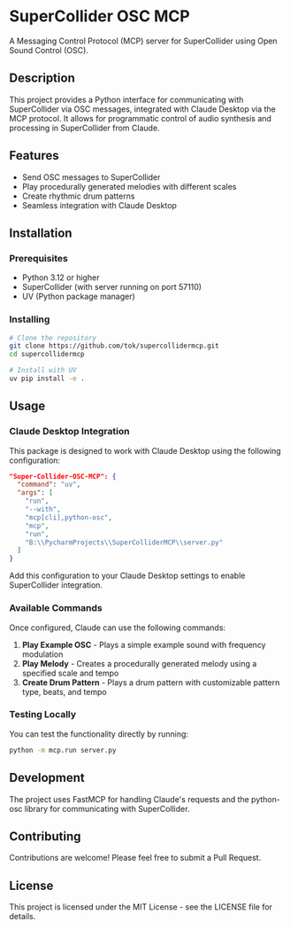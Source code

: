 # SuperCollider OSC MCP

A Messaging Control Protocol (MCP) server for SuperCollider using Open Sound Control (OSC).

## Description

This project provides a Python interface for communicating with SuperCollider via OSC messages, integrated with Claude Desktop via the MCP protocol. It allows for programmatic control of audio synthesis and processing in SuperCollider from Claude.

## Features

- Send OSC messages to SuperCollider
- Play procedurally generated melodies with different scales
- Create rhythmic drum patterns
- Seamless integration with Claude Desktop

## Installation

### Prerequisites

- Python 3.12 or higher
- SuperCollider (with server running on port 57110)
- UV (Python package manager)

### Installing

```bash
# Clone the repository
git clone https://github.com/tok/supercollidermcp.git
cd supercollidermcp

# Install with UV
uv pip install -e .
```

## Usage

### Claude Desktop Integration

This package is designed to work with Claude Desktop using the following configuration:

```json
"Super-Collider-OSC-MCP": {
  "command": "uv",
  "args": [
    "run",
    "--with",
    "mcp[cli],python-osc",
    "mcp",
    "run",
    "B:\\PycharmProjects\\SuperColliderMCP\\server.py"
  ]
}
```

Add this configuration to your Claude Desktop settings to enable SuperCollider integration.

### Available Commands

Once configured, Claude can use the following commands:

1. **Play Example OSC** - Plays a simple example sound with frequency modulation
2. **Play Melody** - Creates a procedurally generated melody using a specified scale and tempo
3. **Create Drum Pattern** - Plays a drum pattern with customizable pattern type, beats, and tempo

### Testing Locally

You can test the functionality directly by running:

```bash
python -m mcp.run server.py
```

## Development

The project uses FastMCP for handling Claude's requests and the python-osc library for communicating with SuperCollider.

## Contributing

Contributions are welcome! Please feel free to submit a Pull Request.

## License

This project is licensed under the MIT License - see the LICENSE file for details.
